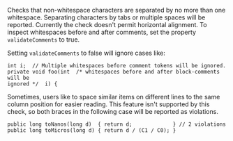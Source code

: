 Checks that non-whitespace characters are separated by no more than one
whitespace. Separating characters by tabs or multiple spaces will be
reported. Currently the check doesn\'t permit horizontal alignment. To
inspect whitespaces before and after comments, set the property
`validateComments` to true.

Setting `validateComments` to false will ignore cases like:

    int i;  // Multiple whitespaces before comment tokens will be ignored.
    private void foo(int  /* whitespaces before and after block-comments will be
    ignored */  i) {
            

Sometimes, users like to space similar items on different lines to the
same column position for easier reading. This feature isn\'t supported
by this check, so both braces in the following case will be reported as
violations.

    public long toNanos(long d)  { return d;             } // 2 violations
    public long toMicros(long d) { return d / (C1 / C0); }
            
